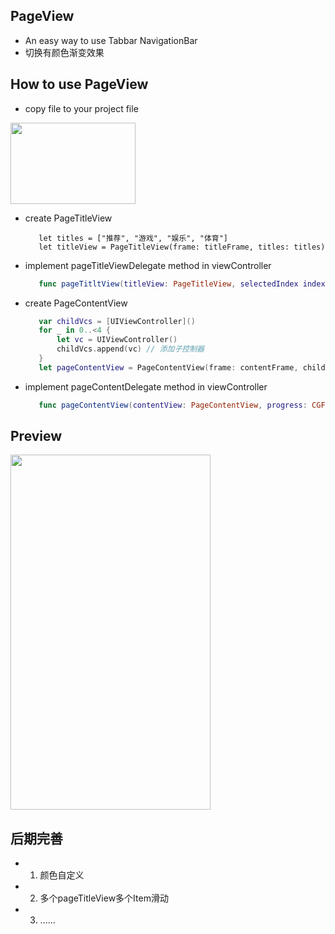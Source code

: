 ## PageView
  - An easy way to use Tabbar NavigationBar
  - 切换有颜色渐变效果
  
## How to use PageView

- copy file to your project file
  
<img src="https://github.com/coderLL/PageView/blob/master/step.png" width=200 height=130 />
  
- create PageTitleView

   ```objc
      let titles = ["推荐", "游戏", "娱乐", "体育"]
      let titleView = PageTitleView(frame: titleFrame, titles: titles)
   ```
- implement pageTitleViewDelegate method in viewController
  
    ```swift
       func pageTitltView(titleView: PageTitleView, selectedIndex index: Int)
    ```
- create PageContentView
  
    ```swift
       var childVcs = [UIViewController]()
       for _ in 0..<4 {
           let vc = UIViewController()
           childVcs.append(vc) // 添加子控制器
       }
       let pageContentView = PageContentView(frame: contentFrame, childVcs: childVcs, parentViewController: self)
    ```
- implement pageContentDelegate method in viewController
  
    ```swift
       func pageContentView(contentView: PageContentView, progress: CGFloat, sourceIndex: Int, targetIndex: Int)
    ```
  
## Preview
  <img src="https://github.com/coderLL/PageView/blob/master/Run.gif" width=320 height=568 />
  
## 后期完善
  - 1. 颜色自定义
  - 2. 多个pageTitleView多个Item滑动
  - 3. ......
